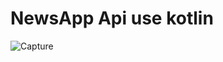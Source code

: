 # NewsApp Api use kotlin
![Capture](https://github.com/XJOKZVO/NewsApp/assets/97549742/e92eafc9-26d3-42f5-a8da-e8c0ce1753d8)
